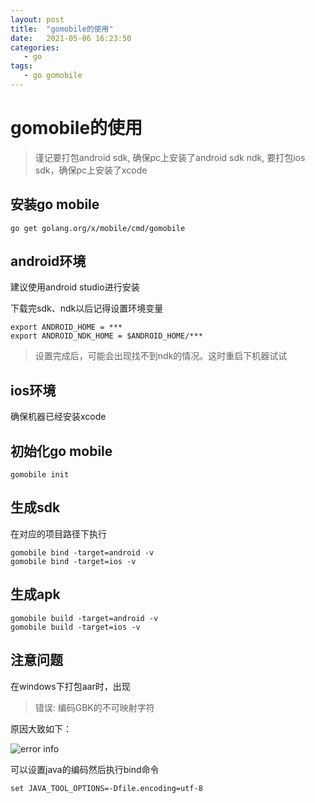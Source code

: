 ```yaml
---
layout: post
title:  "gomobile的使用"
date:   2021-05-06 16:23:50
categories: 
   - go
tags:
   - go gomobile
---
```


# gomobile的使用

> 谨记要打包android  sdk, 确保pc上安装了android sdk ndk,  要打包ios  sdk，确保pc上安装了xcode

## 安装go mobile

```
go get golang.org/x/mobile/cmd/gomobile
```

## android环境

建议使用android studio进行安装

下载完sdk、ndk以后记得设置环境变量

```
export ANDROID_HOME = ***
export ANDROID_NDK_HOME = $ANDROID_HOME/***
```

> 设置完成后，可能会出现找不到ndk的情况。这时重启下机器试试

## ios环境

确保机器已经安装xcode

## 初始化go mobile

```
gomobile init
```

## 生成sdk

在对应的项目路径下执行
```
gomobile bind -target=android -v
gomobile bind -target=ios -v
```

## 生成apk

```
gomobile build -target=android -v
gomobile build -target=ios -v
```

## 注意问题

在windows下打包aar时，出现
> 错误: 编码GBK的不可映射字符

原因大致如下：

![error info][01]

可以设置java的编码然后执行bind命令
```
set JAVA_TOOL_OPTIONS=-Dfile.encoding=utf-8
```

[01]: app/static/images/gomobile1.png